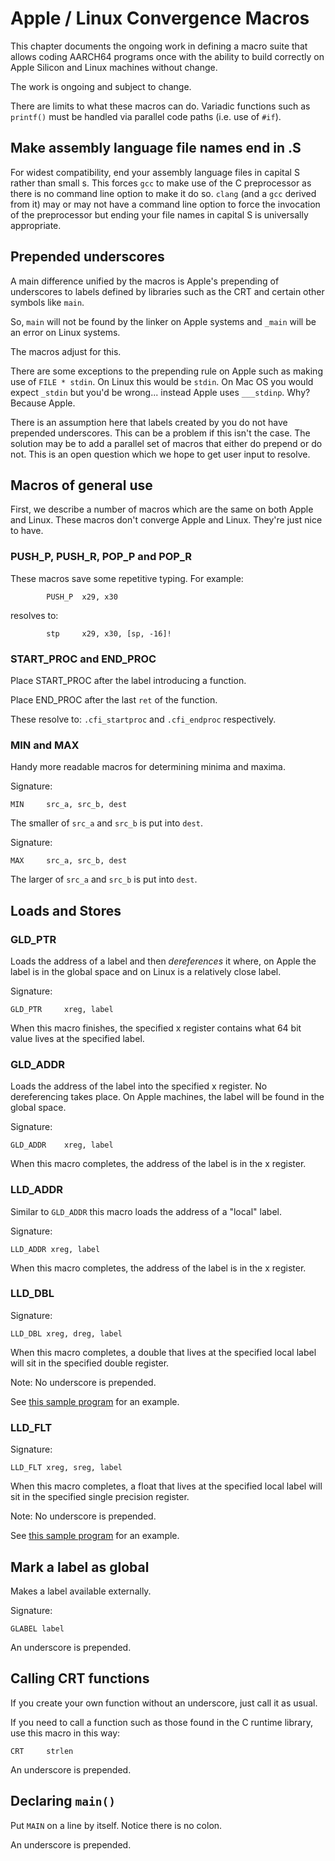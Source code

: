 # Apple / Linux Convergence Macros

This chapter documents the ongoing work in defining a macro suite that
allows coding AARCH64 programs once with the ability to build correctly
on Apple Silicon and Linux machines without change.

The work is ongoing and subject to change.

There are limits to what these macros can do. Variadic functions such as
`printf()` must be handled via parallel code paths (i.e. use of `#if`).

## Make assembly language file names end in .S

For widest compatibility, end your assembly language files in capital S
rather than small s. This forces `gcc` to make use of the C preprocessor
as there is no command line option to make it do so. `clang` (and a
`gcc` derived from it) may or may not have a command line option to
force the invocation of the preprocessor but ending your file names
in capital S is universally appropriate.

## Prepended underscores

A main difference unified by the macros is Apple's prepending of
underscores to labels defined by libraries such as the CRT and certain
other symbols like `main`.

So, `main` will not be found by the linker on Apple systems and `_main`
will be an error on Linux systems.

The macros adjust for this.

There are some exceptions to the prepending rule on Apple such as making
use of `FILE * stdin`. On Linux this would be `stdin`. On Mac OS you
would expect `_stdin` but you'd be wrong... instead Apple uses
`___stdinp`. Why? Because Apple.

There is an assumption here that labels created by you do not have
prepended underscores. This can be a problem if this isn't the case. The
solution may be to add a parallel set of macros that either do prepend
or do not. This is an open question which we hope to get user input to
resolve.

## Macros of general use

First, we describe a number of macros which are the same on both Apple
and Linux. These macros don't converge Apple and Linux. They're just
nice to have.

### PUSH_P, PUSH_R, POP_P and POP_R

These macros save some repetitive typing. For example:

```text
        PUSH_P  x29, x30
```

resolves to:

```text
        stp     x29, x30, [sp, -16]!
```

### START_PROC and END_PROC

Place START_PROC after the label introducing a function.

Place END_PROC after the last `ret` of the function.

These resolve to: `.cfi_startproc` and `.cfi_endproc` respectively.

### MIN and MAX

Handy more readable macros for determining minima and maxima.

Signature:

`MIN     src_a, src_b, dest`

The smaller of `src_a` and `src_b` is put into `dest`.

Signature:

`MAX     src_a, src_b, dest`

The larger of `src_a` and `src_b` is put into `dest`.

## Loads and Stores

### GLD_PTR

Loads the address of a label and then *dereferences* it where, on Apple
the label is in the global space and on Linux is a relatively close
label.

Signature:

```text
GLD_PTR     xreg, label
```

When this macro finishes, the specified x register contains what
64 bit value lives at the specified label.

### GLD_ADDR

Loads the address of the label into the specified x register. No
dereferencing takes place. On Apple machines, the label will be
found in the global space.

Signature:

```text
GLD_ADDR    xreg, label
```

When this macro completes, the address of the label is in the x
register.

### LLD_ADDR

Similar to `GLD_ADDR` this macro loads the address of a "local" label.

Signature:

```text
LLD_ADDR xreg, label
```

When this macro completes, the address of the label is in the x
register.

### LLD_DBL

Signature:

`LLD_DBL xreg, dreg, label`

When this macro completes, a double that lives at the specified local
label will sit in the specified double register.

Note: No underscore is prepended.

See [this sample program](./double.S) for an example.

### LLD_FLT

Signature:

`LLD_FLT xreg, sreg, label`

When this macro completes, a float that lives at the specified
local label will sit in the specified single precision
register.

Note: No underscore is prepended.

See [this sample program](./float.S) for an example.

## Mark a label as global

Makes a label available externally.

Signature:

`GLABEL label`

An underscore is prepended.

## Calling CRT functions

If you create your own function without an underscore, just call it as
usual.

If you need to call a function such as those found in the C runtime
library, use this macro in this way:

`CRT     strlen`

An underscore is prepended.

## Declaring `main()`

Put `MAIN` on a line by itself. Notice there is no colon.

An underscore is prepended.
